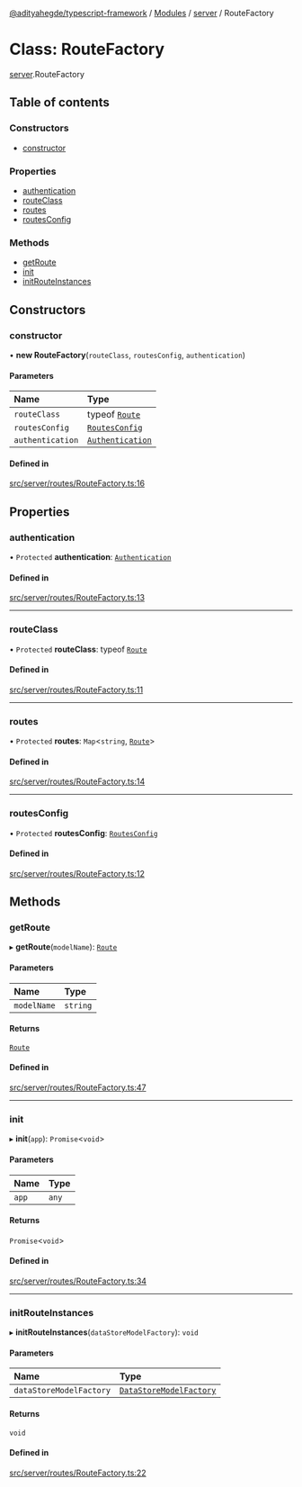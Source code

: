 [@adityahegde/typescript-framework](../README.md) / [Modules](../modules.md) / [server](../modules/server.md) / RouteFactory

# Class: RouteFactory

[server](../modules/server.md).RouteFactory

## Table of contents

### Constructors

- [constructor](server.RouteFactory.md#constructor)

### Properties

- [authentication](server.RouteFactory.md#authentication)
- [routeClass](server.RouteFactory.md#routeclass)
- [routes](server.RouteFactory.md#routes)
- [routesConfig](server.RouteFactory.md#routesconfig)

### Methods

- [getRoute](server.RouteFactory.md#getroute)
- [init](server.RouteFactory.md#init)
- [initRouteInstances](server.RouteFactory.md#initrouteinstances)

## Constructors

### constructor

• **new RouteFactory**(`routeClass`, `routesConfig`, `authentication`)

#### Parameters

| Name | Type |
| :------ | :------ |
| `routeClass` | typeof [`Route`](server.Route.md) |
| `routesConfig` | [`RoutesConfig`](server.RoutesConfig.md) |
| `authentication` | [`Authentication`](server.Authentication.md) |

#### Defined in

[src/server/routes/RouteFactory.ts:16](https://github.com/AdityaHegde/typescript-framework/blob/7ced1c3/src/server/routes/RouteFactory.ts#L16)

## Properties

### authentication

• `Protected` **authentication**: [`Authentication`](server.Authentication.md)

#### Defined in

[src/server/routes/RouteFactory.ts:13](https://github.com/AdityaHegde/typescript-framework/blob/7ced1c3/src/server/routes/RouteFactory.ts#L13)

___

### routeClass

• `Protected` **routeClass**: typeof [`Route`](server.Route.md)

#### Defined in

[src/server/routes/RouteFactory.ts:11](https://github.com/AdityaHegde/typescript-framework/blob/7ced1c3/src/server/routes/RouteFactory.ts#L11)

___

### routes

• `Protected` **routes**: `Map`<`string`, [`Route`](server.Route.md)\>

#### Defined in

[src/server/routes/RouteFactory.ts:14](https://github.com/AdityaHegde/typescript-framework/blob/7ced1c3/src/server/routes/RouteFactory.ts#L14)

___

### routesConfig

• `Protected` **routesConfig**: [`RoutesConfig`](server.RoutesConfig.md)

#### Defined in

[src/server/routes/RouteFactory.ts:12](https://github.com/AdityaHegde/typescript-framework/blob/7ced1c3/src/server/routes/RouteFactory.ts#L12)

## Methods

### getRoute

▸ **getRoute**(`modelName`): [`Route`](server.Route.md)

#### Parameters

| Name | Type |
| :------ | :------ |
| `modelName` | `string` |

#### Returns

[`Route`](server.Route.md)

#### Defined in

[src/server/routes/RouteFactory.ts:47](https://github.com/AdityaHegde/typescript-framework/blob/7ced1c3/src/server/routes/RouteFactory.ts#L47)

___

### init

▸ **init**(`app`): `Promise`<`void`\>

#### Parameters

| Name | Type |
| :------ | :------ |
| `app` | `any` |

#### Returns

`Promise`<`void`\>

#### Defined in

[src/server/routes/RouteFactory.ts:34](https://github.com/AdityaHegde/typescript-framework/blob/7ced1c3/src/server/routes/RouteFactory.ts#L34)

___

### initRouteInstances

▸ **initRouteInstances**(`dataStoreModelFactory`): `void`

#### Parameters

| Name | Type |
| :------ | :------ |
| `dataStoreModelFactory` | [`DataStoreModelFactory`](server.DataStoreModelFactory.md) |

#### Returns

`void`

#### Defined in

[src/server/routes/RouteFactory.ts:22](https://github.com/AdityaHegde/typescript-framework/blob/7ced1c3/src/server/routes/RouteFactory.ts#L22)
